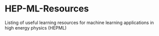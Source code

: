 # HEP-ML-Resources
Listing of useful learning resources for machine learning applications in high energy physics (HEPML)
